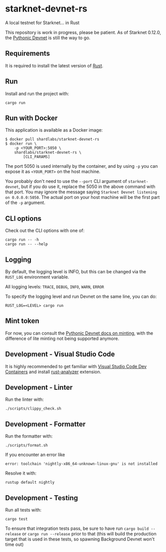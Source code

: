 # starknet-devnet-rs

A local testnet for Starknet... in Rust

This repository is work in progress, please be patient. As of Starknet 0.12.0, the [Pythonic Devnet](https://github.com/0xSpaceShard/starknet-devnet) is still the way to go.

## Requirements

It is required to install the latest version of [Rust](https://www.rust-lang.org/tools/install).

## Run

Install and run the project with:

```
cargo run
```

## Run with Docker

This application is available as a Docker image:

```shell
$ docker pull shardlabs/starknet-devnet-rs
$ docker run \
    -p <YOUR_PORT>:5050 \
    shardlabs/starknet-devnet-rs \
        [CLI_PARAMS]
```

The port 5050 is used internally by the container, and by using `-p` you can expose it as `<YOUR_PORT>` on the host machine.

You probably don't need to use the `--port` CLI argument of `starknet-devnet`, but if you do use it, replace the 5050 in the above command with that port.
You may ignore the message saying `Starknet Devnet listening on 0.0.0.0:5050`. The actual port on your host machine will be the first part of the `-p` argument.

## CLI options

Check out the CLI options with one of:

```
cargo run -- -h
cargo run -- --help
```

## Logging

By default, the logging level is INFO, but this can be changed via the `RUST_LOG` environment variable.

All logging levels: `TRACE`, `DEBUG`, `INFO`, `WARN`, `ERROR`

To specify the logging level and run Devnet on the same line, you can do:

```
RUST_LOG=<LEVEL> cargo run
```

## Mint token

For now, you can consult the [Pythonic Devnet docs on minting](https://0xspaceshard.github.io/starknet-devnet/docs/guide/mint-token/), with the difference of lite minting not being supported anymore.

## Development - Visual Studio Code

It is highly recommended to get familiar with [Visual Studio Code Dev Containers](https://code.visualstudio.com/docs/devcontainers/create-dev-container#_dockerfile) and install [rust-analyzer](https://code.visualstudio.com/docs/languages/rust) extension.

## Development - Linter

Run the linter with:

```
./scripts/clippy_check.sh
```

## Development - Formatter

Run the formatter with:

```
./scripts/format.sh
```

If you encounter an error like

```
error: toolchain 'nightly-x86_64-unknown-linux-gnu' is not installed
```

Resolve it with:

```
rustup default nightly
```

## Development - Testing

Run all tests with:

```
cargo test
```

To ensure that integration tests pass, be sure to have run `cargo build --release` or `cargo run --release` prior to that (this will build the production target that is used in these tests, so spawning Background Devnet won't time out)
